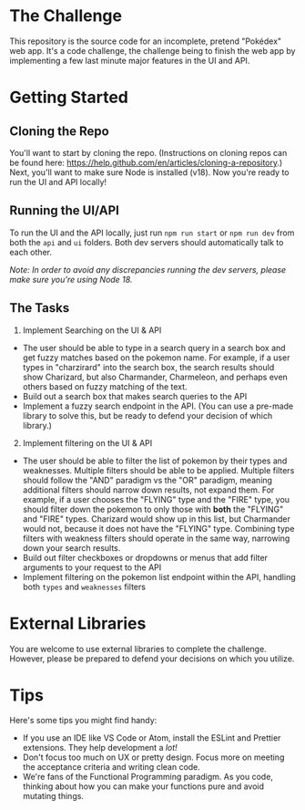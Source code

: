 # The Challenge

This repository is the source code for an incomplete, pretend "Pokédex" web app. It's a code challenge, the challenge being to finish the web app by implementing a few last minute major features in the UI and API.

# Getting Started

## Cloning the Repo

You'll want to start by cloning the repo. (Instructions on cloning repos can be found here: https://help.github.com/en/articles/cloning-a-repository.) Next, you'll want to make sure Node is installed (v18). Now you're ready to run the UI and API locally!

## Running the UI/API

To run the UI and the API locally, just run `npm run start` or `npm run dev` from both the `api` and `ui` folders. Both dev servers should automatically talk to each other.

_Note: In order to avoid any discrepancies running the dev servers, please make sure you're using Node 18._

## The Tasks

1. Implement Searching on the UI & API

- The user should be able to type in a search query in a search box and get fuzzy matches based on the pokemon name. For example, if a user types in "charzirard" into the search box, the search results should show Charizard, but also Charmander, Charmeleon, and perhaps even others based on fuzzy matching of the text.
- Build out a search box that makes search queries to the API
- Implement a fuzzy search endpoint in the API. (You can use a pre-made library to solve this, but be ready to defend your decision of which library.)

2. Implement filtering on the UI & API

- The user should be able to filter the list of pokemon by their types and weaknesses. Multiple filters should be able to be applied. Multiple filters should follow the "AND" paradigm vs the "OR" paradigm, meaning additional filters should narrow down results, not expand them. For example, if a user chooses the "FLYING" type and the "FIRE" type, you should filter down the pokemon to only those with **both** the "FLYING" and "FIRE" types. Charizard would show up in this list, but Charmander would not, because it does not have the "FLYING" type. Combining type filters with weakness filters should operate in the same way, narrowing down your search results.
- Build out filter checkboxes or dropdowns or menus that add filter arguments to your request to the API
- Implement filtering on the pokemon list endpoint within the API, handling both `types` and `weaknesses` filters

# External Libraries

You are welcome to use external libraries to complete the challenge. However, please be prepared to defend your decisions on which you utilize.

# Tips

Here's some tips you might find handy:

- If you use an IDE like VS Code or Atom, install the ESLint and Prettier extensions. They help development a _lot!_
- Don't focus too much on UX or pretty design. Focus more on meeting the acceptance criteria and writing clean code.
- We're fans of the Functional Programming paradigm. As you code, thinking about how you can make your functions pure and avoid mutating things.
